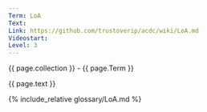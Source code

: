 ```yaml
---
Term: LoA
Text: 
Link: https://github.com/trustoverip/acdc/wiki/LoA.md
Videostart: 
Level: 3
---
```


{{ page.collection }} - {{ page.Term }}

   {{ page.text }}

{% include_relative glossary/LoA.md %}
